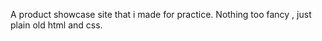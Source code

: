 
A product showcase site that i made for practice. Nothing too fancy , just plain old html and css.
